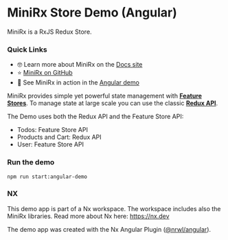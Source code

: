 # MiniRx Store Demo (Angular)

MiniRx is a RxJS Redux Store.

### Quick Links

-   🤓 Learn more about MiniRx on the [Docs site](https://mini-rx.io)
-   ⭐ [MiniRx on GitHub](https://github.com/spierala/mini-rx-store)
-   🚀 See MiniRx in action in the [Angular demo](https://angular-demo.mini-rx.io)

MiniRx provides simple yet powerful state management with **[Feature Stores](https://spierala.github.io/mini-rx-store/docs/fs-quick-start)**.
To manage state at large scale you can use the classic **[Redux API](https://spierala.github.io/mini-rx-store/docs/redux)**.

The Demo uses both the Redux API and the Feature Store API:

- Todos: Feature Store API
- Products and Cart: Redux API
- User: Feature Store API

### Run the demo
`npm run start:angular-demo`

### NX
This demo app is part of a Nx workspace. The workspace includes also the MiniRx libraries.  Read more about Nx here: https://nx.dev

The demo app was created with the Nx Angular Plugin ([@nrwl/angular](https://nx.dev/packages/angular)).
